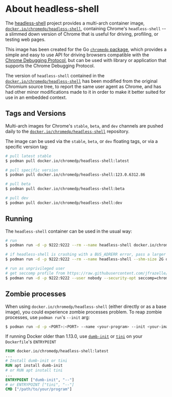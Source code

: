 # About headless-shell

The [headless-shell][headless-shell] project provides a multi-arch container
image, [`docker.io/chromedp/headless-shell`][docker-headless-shell], containing
Chrome's `headless-shell` -- a slimmed down version of Chrome that is useful
for driving, profiling, or testing web pages.

This image has been created for the Go [`chromedp` package][chromedp], which
provides a simple and easy to use API for driving browsers compatible with the
[Chrome Debugging Protocol][devtools-protocol], but can be used with library or
application that supports the Chrome Debugging Protocol.

The version of `headless-shell` contained in the [`docker.io/chromedp/headless-shell`][docker-headless-shell]
has been modified from the original Chromium source tree, to report the same
user agent as Chrome, and has had other minor modifications made to it in order
to make it better suited for use in an embedded context.

## Tags and Versions

Multi-arch images for Chrome's `stable`, `beta`, and `dev` channels are pushed
daily to the [`docker.io/chromedp/headless-shell`][docker-headless-shell]
repository.

The image can be used via the `stable`, `beta`, or `dev` floating tags, or via
a specific version tag:

```sh
# pull latest stable
$ podman pull docker.io/chromedp/headless-shell:latest

# pull specific version
$ podman pull docker.io/chromedp/headless-shell:123.0.6312.86

# pull beta
$ podman pull docker.io/chromedp/headless-shell:beta

# pull dev
$ podman pull docker.io/chromedp/headless-shell:dev
```

## Running

The `headless-shell` container can be used in the usual way:

```sh
# run
$ podman run -d -p 9222:9222 --rm --name headless-shell docker.io/chromedp/headless-shell

# if headless-shell is crashing with a BUS_ADRERR error, pass a larger shm-size:
$ podman run -d -p 9222:9222 --rm --name headless-shell --shm-size 2G docker.io/chromedp/headless-shell

# run as unprivileged user
# get seccomp profile from https://raw.githubusercontent.com/jfrazelle/dotfiles/master/etc/docker/seccomp/chrome.json
$ podman run -d -p 9222:9222 --user nobody --security-opt seccomp=chrome.json --entrypoint '/headless-shell/headless-shell' docker.io/chromedp/headless-shell --remote-debugging-address=0.0.0.0 --remote-debugging-port=9222 --disable-gpu --headless
```

## Zombie processes

When using `docker.io/chromedp/headless-shell` (either directly or as a base
image), you could experience zombie processes problem. To reap zombie
processes, use `podman run`'s `--init` arg:

```sh
$ podman run -d -p <PORT>:<PORT> --name <your-program> --init <your-image>
```

If running Docker older than 1.13.0, use [`dumb-init`][dumb-init] or
[`tini`][tini] on your `Dockerfile`'s `ENTRYPOINT`

```Dockerfile
FROM docker.io/chromedp/headless-shell:latest
...
# Install dumb-init or tini
RUN apt install dumb-init
# or RUN apt install tini
...
ENTRYPOINT ["dumb-init", "--"]
# or ENTRYPOINT ["tini", "--"]
CMD ["/path/to/your/program"]
```

[headless-shell]: https://github.com/chromedp/docker-headless-shell
[docker-headless-shell]: https://hub.docker.com/r/chromedp/headless-shell/tags
[devtools-protocol]: https://chromedevtools.github.io/devtools-protocol/
[chromedp]: https://github.com/chromedp/chromedp
[building-linux]: https://chromium.googlesource.com/chromium/src/+/main/docs/linux/build_instructions.md
[building-headless]: https://chromium.googlesource.com/chromium/src/+/main/headless/README.md
[dumb-init]: https://github.com/Yelp/dumb-init
[tini]: https://github.com/krallin/tini
